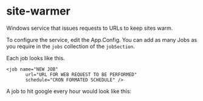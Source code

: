 site-warmer
===========

Windows service that issues requests to URLs to keep sites warm.

To configure the service, edit the App.Config. You can add as many Jobs as you require in the `jobs` collection of the `jobSection`.

Each job looks like this. 

    <job name="NEW JOB" 
           url="URL FOR WEB REQUEST TO BE PERFORMED"
           schedule="CRON FORMATED SCHEDULE" />

A job to hit google every hour would look like this:
    <job name="Google" 
           url="http://www.google.com"
           schedule="0 * 0/1 * * ?" />
